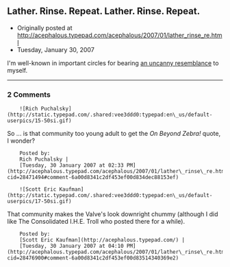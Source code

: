 ## Lather.  Rinse.  Repeat.  Lather.  Rinse.  Repeat.

 * Originally posted at http://acephalous.typepad.com/acephalous/2007/01/lather_rinse_re.html
 * Tuesday, January 30, 2007



I'm well-known in important circles for bearing [an uncanny resemblance](http://insidehighered.com/views/2007/01/30/kaufman) to myself.

		

* * *

### 2 Comments 

		

                
[]()

	

		![Rich Puchalsky](http://static.typepad.com/.shared:vee3ddd0:typepad:en\_us/default-userpics/15-50si.gif)
	

	

		

So ... is that community too young adult to get the _On Beyond Zebra!_ quote, I wonder?

	

		Posted by:
		Rich Puchalsky |
		[Tuesday, 30 January 2007 at 02:33 PM](http://acephalous.typepad.com/acephalous/2007/01/lather\_rinse\_re.html?cid=28471494#comment-6a00d8341c2df453ef00d834dec88153ef)

[]()

	

		![Scott Eric Kaufman](http://static.typepad.com/.shared:vee3ddd0:typepad:en\_us/default-userpics/17-50si.gif)
	

	

		

That community makes the Valve's look downright chummy (although I did like The Consolidated I.H.E. Troll who posted there for a while).

	

		Posted by:
		[Scott Eric Kaufman](http://acephalous.typepad.com/) |
		[Tuesday, 30 January 2007 at 04:10 PM](http://acephalous.typepad.com/acephalous/2007/01/lather\_rinse\_re.html?cid=28476900#comment-6a00d8341c2df453ef00d83514340369e2)

		

        